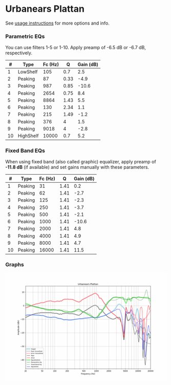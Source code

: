 # Urbanears Plattan
See [usage instructions](https://github.com/jaakkopasanen/AutoEq#usage) for more options and info.

### Parametric EQs
You can use filters 1-5 or 1-10. Apply preamp of -6.5 dB or -6.7 dB, respectively.

|   # | Type      |   Fc (Hz) |    Q |   Gain (dB) |
|-----|-----------|-----------|------|-------------|
|   1 | LowShelf  |       105 | 0.7  |         2.5 |
|   2 | Peaking   |        87 | 0.33 |        -4.9 |
|   3 | Peaking   |       987 | 0.85 |       -10.6 |
|   4 | Peaking   |      2654 | 0.75 |         8.4 |
|   5 | Peaking   |      8864 | 1.43 |         5.5 |
|   6 | Peaking   |       130 | 2.34 |         1.1 |
|   7 | Peaking   |       215 | 1.49 |        -1.2 |
|   8 | Peaking   |       376 | 4    |         1.5 |
|   9 | Peaking   |      9018 | 4    |        -2.8 |
|  10 | HighShelf |     10000 | 0.7  |         5.2 |

### Fixed Band EQs
When using fixed band (also called graphic) equalizer, apply preamp of **-11.8 dB** (if available) and set gains manually with these parameters.

|   # | Type    |   Fc (Hz) |    Q |   Gain (dB) |
|-----|---------|-----------|------|-------------|
|   1 | Peaking |        31 | 1.41 |         0.2 |
|   2 | Peaking |        62 | 1.41 |        -2.7 |
|   3 | Peaking |       125 | 1.41 |        -2.3 |
|   4 | Peaking |       250 | 1.41 |        -3.7 |
|   5 | Peaking |       500 | 1.41 |        -2.1 |
|   6 | Peaking |      1000 | 1.41 |       -10.6 |
|   7 | Peaking |      2000 | 1.41 |         4.8 |
|   8 | Peaking |      4000 | 1.41 |         4.9 |
|   9 | Peaking |      8000 | 1.41 |         4.7 |
|  10 | Peaking |     16000 | 1.41 |        11.5 |

### Graphs
![](./Urbanears%20Plattan.png)
